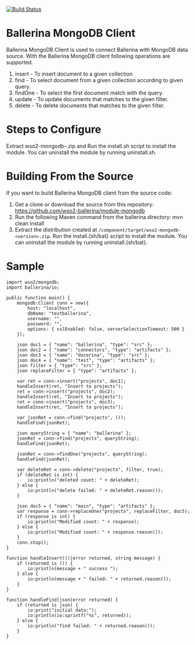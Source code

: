 [![Build Status](https://travis-ci.org/wso2-ballerina/module-mongodb.svg?branch=master)](https://travis-ci.org/wso2-ballerina/module-mongodb)

# Ballerina MongoDB Client

Ballerina MongoDB Client is used to connect Ballerina with MongoDB data source. With the Ballerina MongoDB client following operations are supported.

1. insert - To insert document to a given collection
2. find - To select document from a given collection according to given query.
3. findOne - To select the first document match with the query.
4. update - To update documents that matches to the given filter.
5. delete - To delete documents that matches to the given filter.

Steps to Configure
==================================

Extract wso2-mongodb-<version>.zip and  Run the install.sh script to install the module.
You can uninstall the module by running uninstall.sh.

Building From the Source
==================================
If you want to build Ballerina MongoDB client from the source code:

1. Get a clone or download the source from this repository:
    https://github.com/wso2-ballerina/module-mongodb
2. Run the following Maven command from the ballerina directory: 
    mvn clean install
3. Extract the distribution created at `/component/target/wso2-mongodb-<version>.zip`. Run the install.{sh/bat} script to install the module.
You can uninstall the module by running uninstall.{sh/bat}.

Sample
==================================

```ballerina
import wso2/mongodb;
import ballerina/io;

public function main() {
    mongodb:Client conn = new({
        host: "localhost",
        dbName: "testballerina",
        username: "",
        password: "",
        options: { sslEnabled: false, serverSelectionTimeout: 500 }
    });

    json doc1 = { "name": "ballerina", "type": "src" };
    json doc2 = { "name": "connectors", "type": "artifacts" };
    json doc3 = { "name": "docerina", "type": "src" };
    json doc4 = { "name": "test", "type": "artifacts" };
    json filter = { "type": "src" };
    json replaceFilter = { "type": "artifacts" };

    var ret = conn->insert("projects", doc1);
    handleInsert(ret, "Insert to projects");
    ret = conn->insert("projects", doc2);
    handleInsert(ret, "Insert to projects");
    ret = conn->insert("projects", doc3);
    handleInsert(ret, "Insert to projects");

    var jsonRet = conn->find("projects", ());
    handleFind(jsonRet);

    json queryString = { "name": "ballerina" };
    jsonRet = conn->find("projects", queryString);
    handleFind(jsonRet);

    jsonRet = conn->findOne("projects", queryString);
    handleFind(jsonRet);

    var deleteRet = conn->delete("projects", filter, true);
    if (deleteRet is int) {
        io:println("deleted count: " + deleteRet);
    } else {
        io:println("delete failed: " + deleteRet.reason());
    }

    json doc5 = { "name": "main", "type": "artifacts" };
    var response = conn->replaceOne("projects", replaceFilter, doc5);
    if (response is int) {
        io:println("Modified count: " + response);
    } else {
        io:println("Modified count: " + response.reason());
    }
    conn.stop();
}

function handleInsert(()|error returned, string message) {
    if (returned is ()) {
        io:println(message + " success ");
    } else {
        io:println(message + " failed: " + returned.reason());
    }
}

function handleFind(json|error returned) {
    if (returned is json) {
        io:print("initial data:");
        io:println(io:sprintf("%s", returned));
    } else {
        io:println("find failed: " + returned.reason());
    }
}
```   
    
